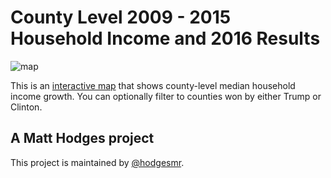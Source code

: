 # County Level 2009 - 2015 Household Income and 2016 Results

![map](https://raw.githubusercontent.com/hodgesmr/2016_counties/master/img/map.png)

This is an [interactive map](http://matthodges.com/2009_to_2015_household_income/) that shows county-level median household income growth. You can optionally filter to counties won by either Trump or Clinton.

## A Matt Hodges project

This project is maintained by [@hodgesmr](http://twitter.com/hodgesmr).
